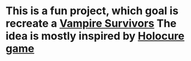 <h1> This is a fun project, which goal is recreate a <a href="https://store.steampowered.com/app/1794680/Vampire_Survivors/">Vampire Survivors</a> 
The idea is mostly inspired by <a href="https://store.steampowered.com/app/2420510/HoloCure__Save_the_Fans/">Holocure game</a> </h1>
